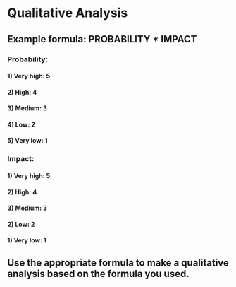 # Qualitative Analysis

## Example formula: PROBABILITY * IMPACT

### Probability:

#### 1) Very high: 5

#### 2) High: 4

#### 3) Medium: 3

#### 4) Low: 2

#### 5) Very low: 1

### Impact:

#### 1) Very high: 5

#### 2) High: 4

#### 3) Medium: 3

#### 2) Low: 2

#### 1) Very low: 1

## Use the appropriate formula to make a qualitative analysis based on the formula you used.
